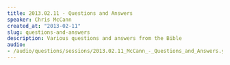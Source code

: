 ```yaml
--- 
title: 2013.02.11 - Questions and Answers
speaker: Chris McCann
created_at: "2013-02-11"
slug: questions-and-answers
description: Various questions and answers from the Bible
audio: 
- /audio/questions/sessions/2013.02.11_McCann_-_Questions_and_Answers.yaml
---
```

